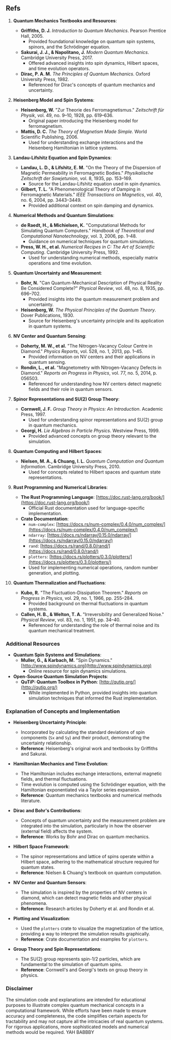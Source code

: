 ## Refs
1. **Quantum Mechanics Textbooks and Resources**:
   - **Griffiths, D. J.** *Introduction to Quantum Mechanics*. Pearson Prentice Hall, 2005.
     - Provided foundational knowledge on quantum spin systems, spinors, and the Schrödinger equation.
   - **Sakurai, J. J., & Napolitano, J.** *Modern Quantum Mechanics*. Cambridge University Press, 2017.
     - Offered advanced insights into spin dynamics, Hilbert spaces, and time evolution operators.
   - **Dirac, P. A. M.** *The Principles of Quantum Mechanics*. Oxford University Press, 1982.
     - Referenced for Dirac's concepts of quantum mechanics and uncertainty.

2. **Heisenberg Model and Spin Systems**:
   - **Heisenberg, W.** "Zur Theorie des Ferromagnetismus." *Zeitschrift für Physik*, vol. 49, no. 9–10, 1928, pp. 619–636.
     - Original paper introducing the Heisenberg model for ferromagnetism.
   - **Mattis, D. C.** *The Theory of Magnetism Made Simple*. World Scientific Publishing, 2006.
     - Used for understanding exchange interactions and the Heisenberg Hamiltonian in lattice systems.

3. **Landau-Lifshitz Equation and Spin Dynamics**:
   - **Landau, L. D., & Lifshitz, E. M.** "On the Theory of the Dispersion of Magnetic Permeability in Ferromagnetic Bodies." *Physikalische Zeitschrift der Sowjetunion*, vol. 8, 1935, pp. 153–169.
     - Source for the Landau-Lifshitz equation used in spin dynamics.
   - **Gilbert, T. L.** "A Phenomenological Theory of Damping in Ferromagnetic Materials." *IEEE Transactions on Magnetics*, vol. 40, no. 6, 2004, pp. 3443–3449.
     - Provided additional context on spin damping and dynamics.

4. **Numerical Methods and Quantum Simulations**:
   - **de Raedt, H., & Michielsen, K.** "Computational Methods for Simulating Quantum Computers." *Handbook of Theoretical and Computational Nanotechnology*, vol. 3, 2006, pp. 1–48.
     - Guidance on numerical techniques for quantum simulations.
   - **Press, W. H., et al.** *Numerical Recipes in C: The Art of Scientific Computing*. Cambridge University Press, 1992.
     - Used for understanding numerical methods, especially matrix operations and time evolution.

5. **Quantum Uncertainty and Measurement**:
   - **Bohr, N.** "Can Quantum-Mechanical Description of Physical Reality Be Considered Complete?" *Physical Review*, vol. 48, no. 8, 1935, pp. 696–702.
     - Provided insights into the quantum measurement problem and uncertainty.
   - **Heisenberg, W.** *The Physical Principles of the Quantum Theory*. Dover Publications, 1930.
     - Source for Heisenberg's uncertainty principle and its application in quantum systems.

6. **NV Center and Quantum Sensing**:
   - **Doherty, M. W., et al.** "The Nitrogen-Vacancy Colour Centre in Diamond." *Physics Reports*, vol. 528, no. 1, 2013, pp. 1–45.
     - Provided information on NV centers and their applications in quantum sensing.
   - **Rondin, L., et al.** "Magnetometry with Nitrogen-Vacancy Defects in Diamond." *Reports on Progress in Physics*, vol. 77, no. 5, 2014, p. 056503.
     - Referenced for understanding how NV centers detect magnetic fields and their role in quantum sensors.

7. **Spinor Representations and SU(2) Group Theory**:
   - **Cornwell, J. F.** *Group Theory in Physics: An Introduction*. Academic Press, 1997.
     - Used for understanding spinor representations and SU(2) group in quantum mechanics.
   - **Georgi, H.** *Lie Algebras in Particle Physics*. Westview Press, 1999.
     - Provided advanced concepts on group theory relevant to the simulation.

8. **Quantum Computing and Hilbert Spaces**:
   - **Nielsen, M. A., & Chuang, I. L.** *Quantum Computation and Quantum Information*. Cambridge University Press, 2010.
     - Used for concepts related to Hilbert spaces and quantum state representations.

9. **Rust Programming and Numerical Libraries**:
   - **The Rust Programming Language**: [https://doc.rust-lang.org/book/](https://doc.rust-lang.org/book/)
     - Official Rust documentation used for language-specific implementation.
   - **Crate Documentation**:
     - `num-complex`: [https://docs.rs/num-complex/0.4.0/num_complex/](https://docs.rs/num-complex/0.4.0/num_complex/)
     - `ndarray`: [https://docs.rs/ndarray/0.15.0/ndarray/](https://docs.rs/ndarray/0.15.0/ndarray/)
     - `rand`: [https://docs.rs/rand/0.8.0/rand/](https://docs.rs/rand/0.8.0/rand/)
     - `plotters`: [https://docs.rs/plotters/0.3.0/plotters/](https://docs.rs/plotters/0.3.0/plotters/)
     - Used for implementing numerical operations, random number generation, and plotting.

10. **Quantum Thermalization and Fluctuations**:
    - **Kubo, R.** "The Fluctuation-Dissipation Theorem." *Reports on Progress in Physics*, vol. 29, no. 1, 1966, pp. 255–284.
      - Provided background on thermal fluctuations in quantum systems.
    - **Callen, H. B., & Welton, T. A.** "Irreversibility and Generalized Noise." *Physical Review*, vol. 83, no. 1, 1951, pp. 34–40.
      - Referenced for understanding the role of thermal noise and its quantum mechanical treatment.

### Additional Resources

- **Quantum Spin Systems and Simulations**:
  - **Muller, G., & Karbach, M.** "Spin Dynamics." [http://www.spindynamics.org](http://www.spindynamics.org)
    - Online resource for spin dynamics simulations.
- **Open-Source Quantum Simulation Projects**:
  - **QuTiP: Quantum Toolbox in Python**: [http://qutip.org/](http://qutip.org/)
    - While implemented in Python, provided insights into quantum simulation techniques that informed the Rust implementation.

### Explanation of Concepts and Implementation

- **Heisenberg Uncertainty Principle**:
  - Incorporated by calculating the standard deviations of spin components (`Sx` and `Sy`) and their product, demonstrating the uncertainty relationship.
  - **Reference**: Heisenberg's original work and textbooks by Griffiths and Sakurai.

- **Hamiltonian Mechanics and Time Evolution**:
  - The Hamiltonian includes exchange interactions, external magnetic fields, and thermal fluctuations.
  - Time evolution is computed using the Schrödinger equation, with the Hamiltonian exponentiated via a Taylor series expansion.
  - **Reference**: Quantum mechanics textbooks and numerical methods literature.

- **Dirac and Bohr's Contributions**:
  - Concepts of quantum uncertainty and the measurement problem are integrated into the simulation, particularly in how the observer (external field) affects the system.
  - **Reference**: Works by Bohr and Dirac on quantum mechanics.

- **Hilbert Space Framework**:
  - The spinor representations and lattice of spins operate within a Hilbert space, adhering to the mathematical structure required for quantum states.
  - **Reference**: Nielsen & Chuang's textbook on quantum computation.

- **NV Center and Quantum Sensors**:
  - The simulation is inspired by the properties of NV centers in diamond, which can detect magnetic fields and other physical phenomena.
  - **Reference**: Research articles by Doherty et al. and Rondin et al.

- **Plotting and Visualization**:
  - Used the `plotters` crate to visualize the magnetization of the lattice, providing a way to interpret the simulation results graphically.
  - **Reference**: Crate documentation and examples for `plotters`.

- **Group Theory and Spin Representations**:
  - The SU(2) group represents spin-1/2 particles, which are fundamental to the simulation of quantum spins.
  - **Reference**: Cornwell's and Georgi's texts on group theory in physics.

### Disclaimer

The simulation code and explanations are intended for educational purposes to illustrate complex quantum mechanical concepts in a computational framework. While efforts have been made to ensure accuracy and completeness, the code simplifies certain aspects for tractability and may not capture all the intricacies of real quantum systems. For rigorous applications, more sophisticated models and numerical methods would be required. YAH BABBBY